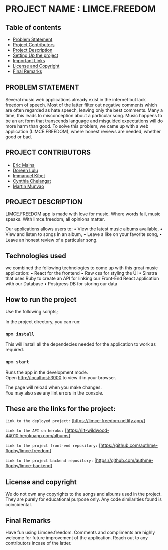 # PROJECT NAME : LIMCE.FREEDOM

## Table of contents
* [Problem Statement](#PROBLEM-STATEMENT)
* [Project Contributors](#PROJECT-CONTRIBUTORS)
* [Project Description](#PROJECT-DESCRIPTION)
* [Setting Up the project](#How-to-run-the-project)
* [Important Links](#These-are-the-links-for-the-project)
* [License and Copyright](#License-and-copyright)
* [Final Remarks](#final-remarks)


## PROBLEM STATEMENT
Several music web applications already exist in the internet but lack freedom of speech. Most of the latter filter out negative comments which are often regarded as hate speech, leaving only the best comments. Many a time, this leads to misconception about a particular song. Music happens to be an art form that transcends language and misguided expectations will do more harm than good.
To solve this problem, we came up with a web application (LIMCE.FREEDOM), where honest reviews are needed, whether good or bad. 

## PROJECT CONTRIBUTORS 

* <a href="https://github.com/authme-flophy">Eric Maina</a>
* <a href="https://github.com/doreenlulu">Doreen Lulu</a>
* <a href="https://github.com/iamkibeh">Immanuel Kibet</a>
* <a href="https://github.com/chelahcynthia">Cynthia Chelangat</a>
* <a href="https://github.com/codertinie">Martin Munyao</a>


## PROJECT DESCRIPTION
LIMCE.FREEDOM app is made with love for music. Where words fail, music speaks. With limce.freedom, all opinions matter. 

Our applications allows users to: 
    • View the latest music albums available,
    • View and listen to songs in an album,
    • Leave a like on your favorite song,
    • Leave an honest review of a particular song.

## Technologies used
we combined the following technologies to come up with this great music application:
    • React for the frontend 
    • Raw css for styling the UI
    • Sinatra that uses Ruby to create an API for linking our Front-End React application with our Database
    • Postgress DB for storing our data

## How to run the project

Use the following scripts;

In the project directory, you can run:

### `npm install`

This will install all the dependecies needed for the application to work as required.

### `npm start`

Runs the app in the development mode.\
Open [http://localhost:3000](http://localhost:3000) to view it in your browser.

The page will reload when you make changes.\
You may also see any lint errors in the console.

## These are the links for the project:

`Link to the deployed project:`
[https://limce-freedom.netlify.app/]

`Link to the API on heroku:`
[https://lit-wildwood-44010.herokuapp.com/albums]

`Link to the project front-end repository:`
[https://github.com/authme-flophy/limce.freedom]

`Link to the project backend repository:`
[https://github.com/authme-flophy/limce-backend]

## License and copyright

We do not own any copyrights to the songs and albums used in the project. They are purely for educational purpose only. Any code similarities found is coincidental. 

## Final Remarks

Have fun using Limcee.freedom. Comments and compliments are highly welcome for future improvement of the application. Reach out to any contributors incase of the latter.
